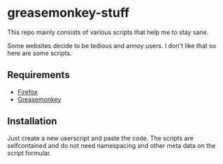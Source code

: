 # greasemonkey-stuff
This repo mainly consists of various scripts that help me to stay sane.

Some websites decide to be tedious and annoy users. I don't like that so here are some scripts.

## Requirements
* [Firefox](https://www.mozilla.org/firefox/)
* [Greasemonkey](https://addons.mozilla.org/de/firefox/addon/greasemonkey/)

## Installation
Just create a new userscript and paste the code.
The scripts are selfcontained and do not need namespacing and other meta data on the script formular.